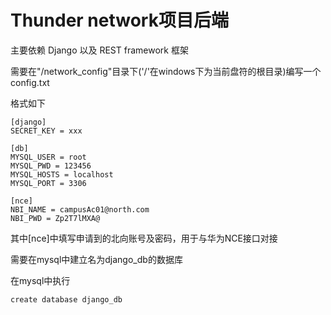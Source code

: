 # Thunder network项目后端
主要依赖 Django 以及 REST framework 框架

需要在"/network_config"目录下('/'在windows下为当前盘符的根目录)编写一个config.txt

格式如下

```
[django]
SECRET_KEY = xxx

[db]
MYSQL_USER = root
MYSQL_PWD = 123456
MYSQL_HOSTS = localhost
MYSQL_PORT = 3306

[nce] 
NBI_NAME = campusAc01@north.com
NBI_PWD = Zp2T7lMXA@
```

其中[nce]中填写申请到的北向账号及密码，用于与华为NCE接口对接

需要在mysql中建立名为django_db的数据库

在mysql中执行

```
create database django_db
```

